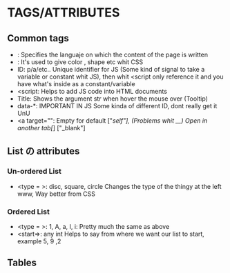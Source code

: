 <h1>TAGS/ATTRIBUTES</h1>

<h2>Common tags</h2>

- <html lang="en/es/de/jp">: 
  Specifies the languaje on which the content of the page is written
- <class>: 
  It's used to give color , shape etc whit CSS
- ID: p/a/etc..
  Unique identifier for JS (Some kind of signal to take a variable or constant whit JS), then whit <script only reference it and you have what's inside as a constant/variable
- <script:
  Helps to add JS code into HTML documents
- Title: 
  Shows the argument str when hover the mouse over (Tooltip)
- data-*: IMPORTANT IN JS
  Some kinda of different ID, dont really get it UnU
- <a <some link> target="":
  Empty for default ["_self"], (Problems whit __)
  Open in another tab[_] ["_blank"]

<h2>List の attributes</h2>

<h3>Un-ordered List</h3>

- <type = >: disc, square, circle
  Changes the type of the thingy at the left www, Way better from CSS

<h3>Ordered List</h3>

- <type = >: 1, A, a, I, i:
  Pretty much the same as above
- <start=>: any int
  Helps to say from where we want our list to start, example 5, 9 ,2

<h2>Tables</h2>

